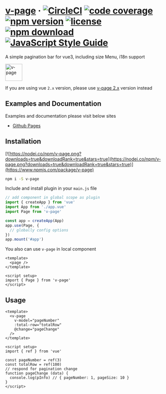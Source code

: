 # [v-page](https://terryz.github.io/vue/#/page) &middot; [![CircleCI](https://dl.circleci.com/status-badge/img/gh/TerryZ/v-page/tree/master.svg?style=svg)](https://dl.circleci.com/status-badge/redirect/gh/TerryZ/v-page/tree/master) [![code coverage](https://codecov.io/gh/TerryZ/v-page/branch/master/graph/badge.svg)](https://codecov.io/gh/TerryZ/v-page) [![npm version](https://img.shields.io/npm/v/v-page.svg)](https://www.npmjs.com/package/v-page) [![license](https://img.shields.io/badge/license-MIT-brightgreen.svg)](https://mit-license.org/) [![npm download](https://img.shields.io/npm/dy/v-page.svg)](https://www.npmjs.com/package/v-page) [![JavaScript Style Guide](https://img.shields.io/badge/code_style-standard-brightgreen.svg)](https://standardjs.com)

A simple pagination bar for vue3, including size Menu, i18n support

<img src="https://terryz.github.io/image/v-page/v-page.png" alt="v-page" height="54px">

If you are using vue `2.x` version, please use [v-page 2.x](https://github.com/TerryZ/v-page/tree/dev-vue-2) version instead

## Examples and Documentation

Examples and documentation please visit below sites

- [Github Pages](https://terryz.github.io/vue3/page/)

## Installation

[![https://nodei.co/npm/v-page.png?downloads=true&downloadRank=true&stars=true](https://nodei.co/npm/v-page.png?downloads=true&downloadRank=true&stars=true)](https://www.npmjs.com/package/v-page)

```sh
npm i -S v-page
```

Include and install plugin in your `main.js` file

```js
// add component in global scope as plugin
import { createApp } from 'vue'
import App from './app.vue'
import Page from 'v-page'

const app = createApp(App)
app.use(Page, {
  // globally config options
})
app.mount('#app')
```

You also can use `v-page` in local component

```vue
<template>
  <page />
</template>

<script setup>
import { Page } from 'v-page'
</script>
```

## Usage

```vue
<template>
  <v-page
    v-model="pageNumber"
    :total-row="totalRow"
    @change="pageChange"
  />
</template>

<script setup>
import { ref } from 'vue'

const pageNumber = ref(3)
const totalRow = ref(100)
// respond for pagination change
function pageChange (data) {
  console.log(pInfo) // { pageNumber: 1, pageSize: 10 }
}
</script>
```

